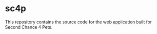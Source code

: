 # sc4p
This repository contains the source code for the web application built for Second Chance 4 Pets.
